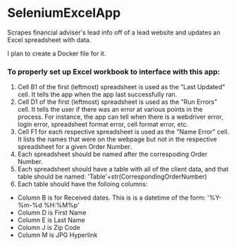 # SeleniumExcelApp
Scrapes financial adviser's lead info off of a lead website and updates an Excel spreadsheet with data.

I plan to create a Docker file for it.

### To properly set up Excel workbook to interface with this app:

1. Cell B1 of the first (leftmost) spreadsheet is used as the "Last Updated" cell. It tells the app when the app last successfully ran.
2. Cell D1 of the first (leftmost) spreadsheet is used as the "Run Errors" cell. It tells the user if there was an error at various points in the process. For instance, the app can tell when there is a webdriver error, login error, spreadsheet format error, cell format error, etc.
3. Cell F1 for each respective spreadsheet is used as the "Name Error" cell. It lists the names that were on the webpage but not in the respective spreadsheet for a given Order Number.
4. Each spreadsheet should be named after the correspoding Order Number.
5. Each spreadsheet should have a table with all of the client data, and that table should be named: 'Table'+str(CorrespondingOrderNumber)
6. Each table should have the folloing columns:
  - Column B is for Received dates. This is is a datetime of the form: '%Y-%m-%d %H:%M%p'
  - Column D is First Name
  - Column E is Last Name
  - Column J is Zip Code
  - Column M is JPG Hyperlink
